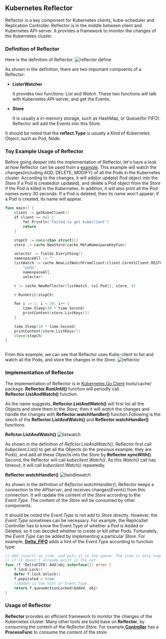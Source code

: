 ## Kubernetes Reflector ##

Reflector is a key component for Kubernetes clients, kube-scheduler and Replication Controller.
Reflector is in the middle between client and Kubernetes API-server. It provides a framework to monitor the changes of the Kubernetes cluster.

### Definition of Reflector ###
Here is the definition of Reflector.
![reflector define](https://cloud.githubusercontent.com/assets/27221807/26737893/1bc26ccc-479a-11e7-8291-f3551d5c2e6c.png)

As shown in the definition, there are two important compoents of a Reflector:
 - **ListerWatcher**
 
   It provides two functions: *List* and *Watch*. These two functions will talk with Kubernetes API-server, and get the Events.
   
 - **Store**
 
   It is usually a in-memory storage, such as HashMap, or Queue(for FIFO). Reflector will add the Events into this Store.
   
It should be noted that the **reflect.Type** is usually a Kind of Kubernetes Object, such as Pod, Node.


### Toy Example Usage of Reflector ###
Before going deeper into the implementation of Reflector, let's have a look at how Reflector can be used from a [example](https://github.com/songbinliu/KubeReflectorTest).
This example will watch the changes(including ADD, DELETE, MODIFY) of all the Pods in the Kubernetes cluster. According to the changes, it will add(or update) Pod object into the *Store* if a Pod is created(or updated), and delete a Pod object from the *Store* if the Pod is killed in the Kubernetes.  In addition, it will also print all the Pod names every 30 seconds: If a Pod is deleted, then its name won't appear; if a Pod is created, its name will appear.

```go
func main() {
	client := getKubeClient()
	if client == nil {
		fmt.Println("failed to get kubeclient")
		return
	}

	stopCh := make(chan struct{})
	store := cache.NewStore(cache.MetaNamespaceKeyFunc)

	selector := fields.Everything()
	namespaceAll := ""
	listWatch := cache.NewListWatchFromClient(client.CoreV1Client.RESTClient(),
		"pods",
		namespaceAll,
		selector)

	r := cache.NewReflector(listWatch, &v1.Pod{}, store, 0)

	r.RunUntil(stopCh)

	for i := 1; i < 20; i++ {
		time.Sleep(30 * time.Second)
		printContent(store.ListKeys())
	}

	time.Sleep(10 * time.Second)
	printContent(store.ListKeys())
	close(stopCh)
}
 
```

From this example, we can see that Reflector uses Kube-client to list and watch all the Pods, and store the changes in the *Store*.
![reflector](https://cloud.githubusercontent.com/assets/27221807/26739964/d1db6246-47a1-11e7-8639-49699e75132e.png)

### Implementation of Reflector ###
The implementation of Reflector is in [Kubernetes Go Client](https://github.com/kubernetes/client-go/blob/master/tools/cache/reflector.go) tools/cache/ package. **Reflector.RunUntil()** function will periodly call **Reflector.ListAndWatch()** function. 

As the name suggests, **Reflector.ListAndWatch()** will first list all the Objects and store them in the *Store*; then it will *watch* the changes and handle the changes with **Reflector.watchHandler()** function.Following is the skech of the **Reflector.ListAndWatch()** and **Reflector.watchHandler()** functions.

**Reflctor.ListAndWatch()**
![listwatch](https://cloud.githubusercontent.com/assets/27221807/26740901/65b646f4-47a5-11e7-9e2b-24e78d3bb65e.png)

As shown in the definition of *Reflctor.ListAndWatch()*, Reflector first call *kubeclient.List()* to get all the Objects (in the previous example, they are Pods), and add all these Objects into the *Store* by **Reflector.syncWith()**. 
Second, the Reflector will call *kubeclient.Watch()*. As this *Watch()* call has timeout, it will call *kubeclient.Watch()* repeatedly.


**Reflector.watchHandler()** 
![handlewatch](https://cloud.githubusercontent.com/assets/27221807/26740995/c2eefa00-47a5-11e7-8203-4d8e6efdb21d.png)

As shown in the definition of *Reflector.watchHandler()*, Reflector keeps a connection to the *APIserver*, and receives changes(*Events*) from this connection. It will update the content of the *Store* according to the *Event.Type*. The content  of the *Store* will be consumed by other components. 

It should be noted the *Event.Type* is not add to *Store* directly. However, the *Event.Type* sometimes can be necessary. For example, the ReplicaSet Controller has to know the Event.Type of whether a Pod is Added or Deleted, so it can decided whether to create or kill other Pods. Fortunately, the *Event.Type* can be added by implementing a particular *Store*. For example, [**Delta_FIFO**](https://github.com/kubernetes/client-go/blob/master/tools/cache/delta_fifo.go) adds a hint of the *Event.Type* according to function type:
```go
// Add inserts an item, and puts it in the queue. The item is only enqueued
// if it doesn't already exist in the set.
func (f *DeltaFIFO) Add(obj interface{}) error {
	f.lock.Lock()
	defer f.lock.Unlock()
	f.populated = true
	//Added is the hint of Event.Type.
	return f.queueActionLocked(Added, obj)
}

```


### Usage of Reflector ###
**Reflector** provides an efficient framework to monitor the changes of the Kubernetes cluster. Many other tools are build base on **Reflector**, by consuming the content of the *Reflector.Store*. For example,[**Controller**](https://github.com/kubernetes/client-go/blob/master/tools/cache/controller.go) has a **ProcessFunc** to consume the content of the store.

